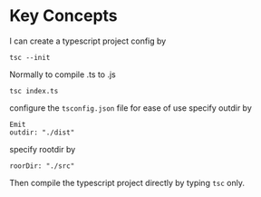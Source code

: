 # Key Concepts

I can create a typescript project config by
```
tsc --init
```
Normally to compile .ts to .js 
```
tsc index.ts
```
configure the `tsconfig.json` file for ease of use
specify outdir by 
```
Emit
outdir: "./dist"
```

specify rootdir by
```
roorDir: "./src"
```

Then compile the typescript project directly by typing `tsc` only.
